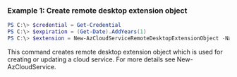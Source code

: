 ### Example 1: Create remote desktop extension object
```powershell
PS C:\> $credential = Get-Credential
PS C:\> $expiration = (Get-Date).AddYears(1)
PS C:\> $extension = New-AzCloudServiceRemoteDesktopExtensionObject -Name 'RDPExtension' -Credential $credential -Expiration $expiration -TypeHandlerVersion '1.2.1'
```
This command creates remote desktop extension object which is used for creating or updating a cloud service. For more details see New-AzCloudService.

